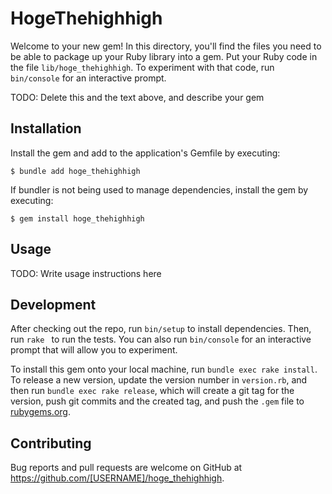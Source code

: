 # HogeThehighhigh

Welcome to your new gem! In this directory, you'll find the files you need to be able to package up your Ruby library into a gem. Put your Ruby code in the file `lib/hoge_thehighhigh`. To experiment with that code, run `bin/console` for an interactive prompt.

TODO: Delete this and the text above, and describe your gem

## Installation

Install the gem and add to the application's Gemfile by executing:

    $ bundle add hoge_thehighhigh

If bundler is not being used to manage dependencies, install the gem by executing:

    $ gem install hoge_thehighhigh

## Usage

TODO: Write usage instructions here

## Development

After checking out the repo, run `bin/setup` to install dependencies. Then, run `rake ` to run the tests. You can also run `bin/console` for an interactive prompt that will allow you to experiment.

To install this gem onto your local machine, run `bundle exec rake install`. To release a new version, update the version number in `version.rb`, and then run `bundle exec rake release`, which will create a git tag for the version, push git commits and the created tag, and push the `.gem` file to [rubygems.org](https://rubygems.org).

## Contributing

Bug reports and pull requests are welcome on GitHub at https://github.com/[USERNAME]/hoge_thehighhigh.
